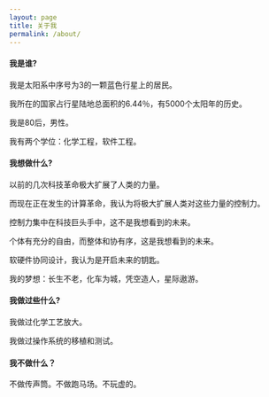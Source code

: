 ```yaml
---
layout: page
title: 关于我 
permalink: /about/
---
```


#### 我是谁?

我是太阳系中序号为3的一颗蓝色行星上的居民。

我所在的国家占行星陆地总面积的6.44％，有5000个太阳年的历史。

我是80后，男性。

我有两个学位：化学工程，软件工程。

#### 我想做什么?

以前的几次科技革命极大扩展了人类的力量。

而现在正在发生的计算革命，我认为将极大扩展人类对这些力量的控制力。

控制力集中在科技巨头手中，这不是我想看到的未来。

个体有充分的自由，而整体和协有序，这是我想看到的未来。

软硬件协同设计，我认为是开启未来的钥匙。

我的梦想：长生不老，化车为城，凭空造人，星际遨游。

#### 我做过些什么?

我做过化学工艺放大。

我做过操作系统的移植和测试。

#### 我不做什么？

不做传声筒。不做跑马场。不玩虚的。

